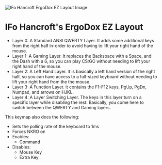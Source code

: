 ![IFo Hancroft ErgoDox EZ Layout Image](https://i.imgur.com/BlH0ZdE.png)

# IFo Hancroft's ErgoDox EZ Layout

- Layer 0: A Standard ANSI QWERTY Layer. It adds some additional keys from the right half in-order to avoid having to lift your right hand of the mouse.
- Layer 1: A Gaming Layer. It replaces the Backspace with a Space, and the Dash with a 6, so you can play CS:GO without needing to lift your right hand of the mouse.
- Layer 2: A Left Hand Layer. It is basically a left hand version of the right half, so you can have access to a full-sized keyboard without needing to lift your right hand from the the mouse.
- Layer 3: A Function Layer. It contains the F1-F12 keys, PgUp, PgDn, Numpad, and arrows on HJKL.
- Layer 4: A Layer Switching Layer. The keys in this layer turn on a specific layer while disabling the rest. Basically, you come here to switch between the QWERTY and Gaming layers.


This keymap also does the following:

- Sets the polling rate of the keyboard to 1ms
- Forces NKRO on
- Enables:
    - Command
- Disables:
    - Mouse Key
    - Extra Key

